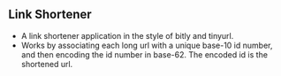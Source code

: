 ## Link Shortener

* A link shortener application in the style of bitly and tinyurl. 
* Works by associating each long url with a unique base-10 id number, and then encoding the id number in base-62. The encoded id is the shortened url. 

